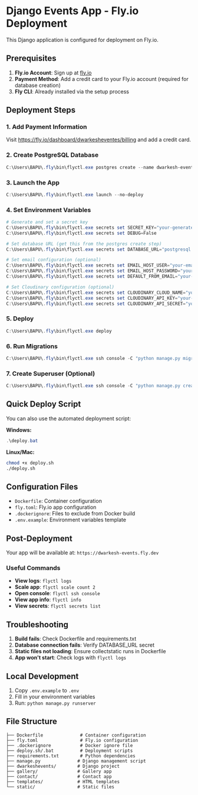 # Django Events App - Fly.io Deployment

This Django application is configured for deployment on Fly.io.

## Prerequisites

1. **Fly.io Account**: Sign up at [fly.io](https://fly.io)
2. **Payment Method**: Add a credit card to your Fly.io account (required for database creation)
3. **Fly CLI**: Already installed via the setup process

## Deployment Steps

### 1. Add Payment Information

Visit https://fly.io/dashboard/dwarkesheventes/billing and add a credit card.

### 2. Create PostgreSQL Database

```powershell
C:\Users\BAPU\.fly\bin\flyctl.exe postgres create --name dwarkesh-events-db --region iad
```

### 3. Launch the App

```powershell
C:\Users\BAPU\.fly\bin\flyctl.exe launch --no-deploy
```

### 4. Set Environment Variables

```powershell
# Generate and set a secret key
C:\Users\BAPU\.fly\bin\flyctl.exe secrets set SECRET_KEY="your-generated-secret-key"
C:\Users\BAPU\.fly\bin\flyctl.exe secrets set DEBUG=False

# Set database URL (get this from the postgres create step)
C:\Users\BAPU\.fly\bin\flyctl.exe secrets set DATABASE_URL="postgresql://..."

# Set email configuration (optional)
C:\Users\BAPU\.fly\bin\flyctl.exe secrets set EMAIL_HOST_USER="your-email@gmail.com"
C:\Users\BAPU\.fly\bin\flyctl.exe secrets set EMAIL_HOST_PASSWORD="your-app-password"
C:\Users\BAPU\.fly\bin\flyctl.exe secrets set DEFAULT_FROM_EMAIL="your-email@gmail.com"

# Set Cloudinary configuration (optional)
C:\Users\BAPU\.fly\bin\flyctl.exe secrets set CLOUDINARY_CLOUD_NAME="your-cloud-name"
C:\Users\BAPU\.fly\bin\flyctl.exe secrets set CLOUDINARY_API_KEY="your-api-key"
C:\Users\BAPU\.fly\bin\flyctl.exe secrets set CLOUDINARY_API_SECRET="your-api-secret"
```

### 5. Deploy

```powershell
C:\Users\BAPU\.fly\bin\flyctl.exe deploy
```

### 6. Run Migrations

```powershell
C:\Users\BAPU\.fly\bin\flyctl.exe ssh console -C "python manage.py migrate"
```

### 7. Create Superuser (Optional)

```powershell
C:\Users\BAPU\.fly\bin\flyctl.exe ssh console -C "python manage.py createsuperuser"
```

## Quick Deploy Script

You can also use the automated deployment script:

**Windows:**

```powershell
.\deploy.bat
```

**Linux/Mac:**

```bash
chmod +x deploy.sh
./deploy.sh
```

## Configuration Files

- `Dockerfile`: Container configuration
- `fly.toml`: Fly.io app configuration
- `.dockerignore`: Files to exclude from Docker build
- `.env.example`: Environment variables template

## Post-Deployment

Your app will be available at: `https://dwarkesh-events.fly.dev`

### Useful Commands

- **View logs**: `flyctl logs`
- **Scale app**: `flyctl scale count 2`
- **Open console**: `flyctl ssh console`
- **View app info**: `flyctl info`
- **View secrets**: `flyctl secrets list`

## Troubleshooting

1. **Build fails**: Check Dockerfile and requirements.txt
2. **Database connection fails**: Verify DATABASE_URL secret
3. **Static files not loading**: Ensure collectstatic runs in Dockerfile
4. **App won't start**: Check logs with `flyctl logs`

## Local Development

1. Copy `.env.example` to `.env`
2. Fill in your environment variables
3. Run: `python manage.py runserver`

## File Structure

```
├── Dockerfile              # Container configuration
├── fly.toml                # Fly.io configuration
├── .dockerignore           # Docker ignore file
├── deploy.sh/.bat          # Deployment scripts
├── requirements.txt        # Python dependencies
├── manage.py              # Django management script
├── dwarkeshevents/        # Django project
├── gallery/               # Gallery app
├── contact/               # Contact app
├── templates/             # HTML templates
└── static/                # Static files
```
